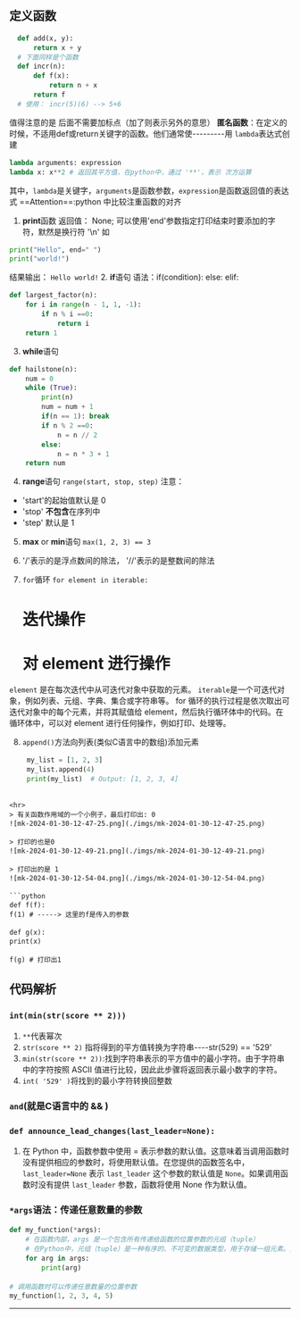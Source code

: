 <!-- include -->

## 定义函数
```python
  def add(x, y):
      return x + y
  # 下面同样是个函数
  def incr(n):
      def f(x):
          return n + x
      return f
  # 使用： incr(5)(6) --> 5+6
```
值得注意的是 后面不需要加标点（加了则表示另外的意思）
**匿名函数**：在定义的时候，不适用def或return关键字的函数。他们通常使---------用 `lambda`表达式创建
```python
lambda arguments: expression
lambda x: x**2 # 返回其平方值，在python中，通过 '**'，表示 次方运算
```
其中，`lambda`是关键字，`arguments`是函数参数，`expression`是函数返回值的表达式
==Attention==:python 中比较注重函数的对齐
1. **print**函数
返回值： None;
可以使用'end'参数指定打印结束时要添加的字符，默然是换行符 '\n'
如
```python
print("Hello", end=" ")
print("world!")
```
结果输出：
`Hello world!`
2. **if**语句
语法：if(condition):
      else:
      elif:
```python
def largest_factor(n):
    for i in range(n - 1, 1, -1):
        if n % i ==0:
            return i
    return 1
```
3. **while**语句
```python
def hailstone(n):
    num = 0
    while (True):
        print(n)
        num = num + 1
        if(n == 1): break
        if n % 2 ==0:
            n = n // 2
        else:
            n = n * 3 + 1
    return num
```
4. **range**语句
`range(start, stop, step)`
注意：
  * 'start'的起始值默认是 0
  * 'stop' **不包含**在序列中
  * 'step' 默认是 1
5. **max** or **min**语句
`max(1, 2, 3) == 3`
6. '/'表示的是浮点数间的除法， '//'表示的是整数间的除法

7. `for`循环
   `for element in iterable:`
    # 迭代操作
    # 对 element 进行操作
  `element` 是在每次迭代中从可迭代对象中获取的元素。
  `iterable`是一个可迭代对象，例如列表、元组、字典、集合或字符串等。
   for 循环的执行过程是依次取出可迭代对象中的每个元素，并将其赋值给 element，然后执行循环体中的代码。在循环体中，可以对 element 进行任何操作，例如打印、处理等。

8. `append()`方法向列表(类似C语言中的数组)添加元素
   ```python
    my_list = [1, 2, 3]
    my_list.append(4)
    print(my_list)  # Output: [1, 2, 3, 4]
  ```

<hr>
> 有关函数作用域的一个小例子，最后打印出: 0
![mk-2024-01-30-12-47-25.png](./imgs/mk-2024-01-30-12-47-25.png)

> 打印的也是0
![mk-2024-01-30-12-49-21.png](./imgs/mk-2024-01-30-12-49-21.png)

> 打印出的是 1
![mk-2024-01-30-12-54-04.png](./imgs/mk-2024-01-30-12-54-04.png)

```python
def f(f):
  f(1) # -----> 这里的f是传入的参数

def g(x):
  print(x)

f(g) # 打印出1
```
## 代码解析
### `int(min(str(score ** 2)))`
1. `**`代表幂次
2. `str(score ** 2)` 指将得到的平方值转换为字符串----str(529) == '529'
3. `min(str(score ** 2))`:找到字符串表示的平方值中的最小字符。由于字符串中的字符按照 ASCII 值进行比较，因此此步骤将返回表示最小数字的字符。
4. `int( '529' )`将找到的最小字符转换回整数

### `and`(就是C语言中的 && )
### `def announce_lead_changes(last_leader=None):`
1. 在 Python 中，函数参数中使用 = 表示参数的默认值。这意味着当调用函数时没有提供相应的参数时，将使用默认值。在您提供的函数签名中，`last_leader=None` 表示 `last_leader` 这个参数的默认值是 `None`。如果调用函数时没有提供 `last_leader` 参数，函数将使用 None 作为默认值。

### `*args`语法：传递任意数量的参数
```python
def my_function(*args):
    # 在函数内部，args 是一个包含所有传递给函数的位置参数的元组（tuple）
    # 在Python中，元组（tuple）是一种有序的、不可变的数据类型，用于存储一组元素。元组的元素可以是任何数据类型（例如整数、浮点数、字符串、元组等），并且可以包含重复的元素。元组使用圆括号 () 表示，元素之间用逗号 , 分隔。
    for arg in args:
        print(arg)

# 调用函数时可以传递任意数量的位置参数
my_function(1, 2, 3, 4, 5)
```

------------------------------

